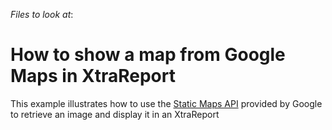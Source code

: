 <!-- default file list -->
*Files to look at*:

<!-- default file list end -->
# How to show a map from Google Maps in XtraReport


<p>This example illustrates how to use the <a href="https://developers.google.com/maps/documentation/staticmaps/#Overview">Static Maps API</a> provided by Google to retrieve an image and display it in an XtraReport</p>
<br /><br /><br /><br />

<br/>


